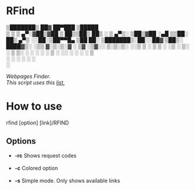 # RFind


▒███████▒ ██▓ ██▀███   ▒█████  
▒ ▒ ▒ ▄▀░▓██▒▓██ ▒ ██▒▒██▒  ██▒
░ ▒ ▄▀▒░ ▒██▒▓██ ░▄█ ▒▒██░  ██▒
  ▄▀▒   ░░██░▒██▀▀█▄  ▒██   ██░
▒███████▒░██░░██▓ ▒██▒░ ████▓▒░
░▒▒ ▓░▒░▒░▓  ░ ▒▓ ░▒▓░░ ▒░▒░▒░ 
░░▒ ▒ ░ ▒ ▒ ░  ░▒ ░ ▒░  ░ ▒ ▒░ 
░ ░ ░ ░ ░ ▒ ░  ░░   ░ ░ ░ ░ ▒  
  ░ ░     ░     ░         ░ ░  
░                              


<i>Webpages Finder.</i><br>
<i>This script uses this <a href="https://github.com/ziro-00/SecLists/blob/master/Discovery/Web-Content/common.txt">list.</a></i>

<h1>How to use</h1>
rfind [option] [link]/RFIND

<h2>Options</h2>

<ul>
    <li><b>-rc</b> Shows request codes</li><br>
    <li><b>-c</b>  Colored option</li><br>
    <li><b>-s</b>  Simple mode. Only shows available links
</ul>
